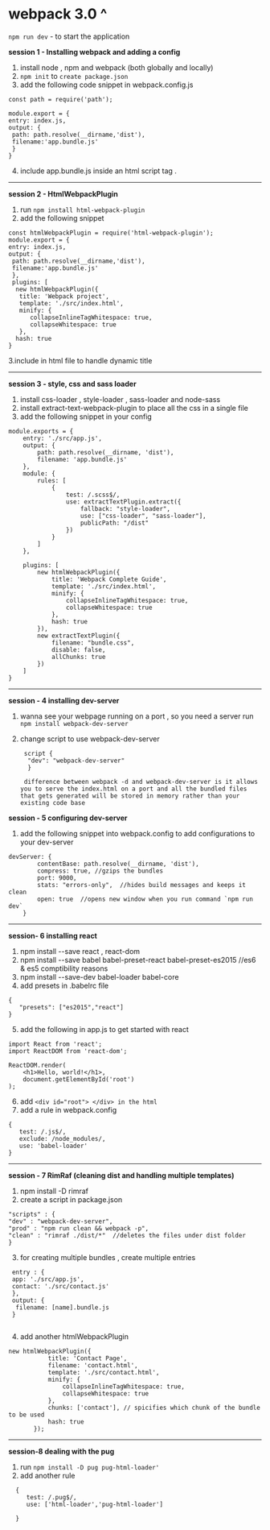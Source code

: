 # webpack 3.0 ^

`npm run dev` - to start the application <br>

<b> session 1 - Installing webpack and adding a config </b> <br>

1. install node , npm and webpack (both globally and locally)
2. `npm init` to `create package.json`
3. add the following code snippet in webpack.config.js
```
const path = require('path');

module.export = {
entry: index.js,
output: {
 path: path.resolve(__dirname,'dist'),
 filename:'app.bundle.js'
 }
}
```
4. include app.bundle.js inside an html script tag .
<hr>
<b> session 2 - HtmlWebpackPlugin </b> <br>

1. run `npm install html-webpack-plugin`
2. add the following snippet

```
const htmlWebpackPlugin = require('html-webpack-plugin');
module.export = {
entry: index.js,
output: {
 path: path.resolve(__dirname,'dist'),
 filename:'app.bundle.js'
 },
 plugins: [
  new htmlWebpackPlugin({
   title: 'Webpack project',
   template: './src/index.html',
   minify: {
      collapseInlineTagWhitespace: true,
      collapseWhitespace: true
   },
  hash: true
}
```
3.include <title> <%= htmlWebpackPlugin.options.title %> </title> in html file to handle dynamic title

<hr>
<b> session 3 - style, css and sass loader </b> <br>

1. install css-loader , style-loader , sass-loader and node-sass
2. install extract-text-webpack-plugin to place all the css in a single file
3. add the following snippet in your config

```
module.exports = {
    entry: './src/app.js',
    output: {
        path: path.resolve(__dirname, 'dist'),
        filename: 'app.bundle.js'
    },
    module: {
        rules: [
            {
                test: /.scss$/,
                use: extractTextPlugin.extract({
                    fallback: "style-loader",
                    use: ["css-loader", "sass-loader"],
                    publicPath: "/dist"
                })
            }
        ]
    },

    plugins: [
        new htmlWebpackPlugin({
            title: 'Webpack Complete Guide',
            template: './src/index.html',
            minify: {
                collapseInlineTagWhitespace: true,
                collapseWhitespace: true
            },
            hash: true
        }),
        new extractTextPlugin({
            filename: "bundle.css",
            disable: false,
            allChunks: true
        })
    ]
}
```
<hr>
<b> session - 4 installing dev-server </b> <br>

1. wanna see your webpage running on a port , so you need a server 
   run ` npm install webpack-dev-server`
2. change script to use webpack-dev-server
   ```
    script {
     "dev": "webpack-dev-server"
     }
   ```
   
   ` difference between webpack -d and webpack-dev-server is it allows you to serve the index.html on a port and all the bundled files that gets generated will be stored in memory rather than your existing code base` <br>
   
<b> session - 5 configuring dev-server </b> <br>
1. add the following snippet into webpack.config to add configurations to your dev-server

```
devServer: {
        contentBase: path.resolve(__dirname, 'dist'),
        compress: true, //gzips the bundles
        port: 9000,
        stats: "errors-only",  //hides build messages and keeps it clean
        open: true  //opens new window when you run command `npm run dev`
    }
 ```
 <hr>
 <b> session- 6 installing react </b> <br>
 
 1. npm install --save react , react-dom
 2. npm install --save babel babel-preset-react babel-preset-es2015  //es6 & es5 comptibility reasons
 3. npm install --save-dev babel-loader babel-core
 4. add presets in .babelrc file
 
 ```
 {
    "presets": ["es2015","react"]
 }
```
5. add the following in app.js to get started with react
```
import React from 'react';
import ReactDOM from 'react-dom';

ReactDOM.render(
    <h1>Hello, world!</h1>,
    document.getElementById('root')
);
```
6. add `<div id="root"> </div> in the html`
7. add a rule in webpack.config
```
{
   test: /.js$/,
   exclude: /node_modules/,
   use: 'babel-loader'
}
```
<hr>
<b> session - 7 RimRaf (cleaning dist and handling multiple templates) </b> <br>

1. npm install -D rimraf
2. create a script in package.json
```
"scripts" : {
"dev" : "webpack-dev-server",
"prod" : "npm run clean && webpack -p",
"clean" : "rimraf ./dist/*"  //deletes the files under dist folder
}
```

3. for creating multiple bundles , create multiple entries 
```
 entry : {
 app: './src/app.js',
 contact: './src/contact.js'
 },
 output: {
  filename: [name].bundle.js
 }
 
 ```
 4. add another htmlWebpackPlugin
 ```
 new htmlWebpackPlugin({
            title: 'Contact Page',
            filename: 'contact.html',
            template: './src/contact.html',
            minify: {
                collapseInlineTagWhitespace: true,
                collapseWhitespace: true
            },
            chunks: ['contact'], // spicifies which chunk of the bundle to be used 
            hash: true
        });
 ```
<hr>
<b> session-8 dealing with the pug </b> <br>

1. run `npm install -D pug pug-html-loader'`
2. add another rule 
```
  {
     test: /.pug$/,
     use: ['html-loader','pug-html-loader']
  
  }
 ```



